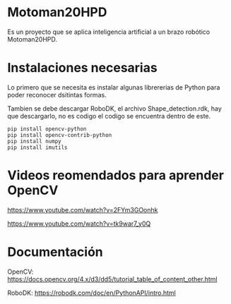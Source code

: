 # Motoman20HPD
Es un proyecto que se aplica inteligencia artificial a un brazo robótico Motoman20HPD.

# Instalaciones necesarias
Lo primero que se necesita es instalar algunas librererias de Python para poder reconocer dsitintas formas.

Tambien se debe descargar RoboDK, el archivo Shape_detection.rdk, hay que descargarlo, no es codigo el codigo se encuentra dentro de este.
```
pip install opencv-python
pip install opencv-contrib-python
pip install numpy
pip install imutils
```
# Videos reomendados para aprender OpenCV
https://www.youtube.com/watch?v=2FYm3GOonhk

https://www.youtube.com/watch?v=tk9war7_y0Q

# Documentación
OpenCV: https://docs.opencv.org/4.x/d3/dd5/tutorial_table_of_content_other.html

RoboDK: https://robodk.com/doc/en/PythonAPI/intro.html

